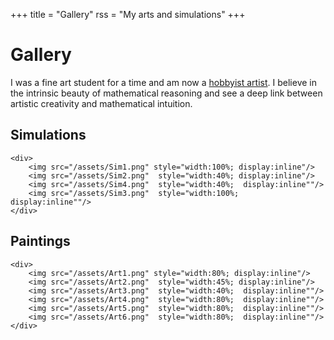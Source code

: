 +++
title = "Gallery"
rss = "My arts and simulations"
+++

# Gallery
I was a fine art student for a time and am now a [hobbyist artist](https://www.instagram.com/xeno___art/). I believe in the intrinsic beauty of mathematical reasoning and see a deep link between artistic creativity and mathematical intuition.

## Simulations

~~~
<div>
    <img src="/assets/Sim1.png" style="width:100%; display:inline"/>
    <img src="/assets/Sim2.png"  style="width:40%; display:inline"/>
    <img src="/assets/Sim4.png"  style="width:40%;  display:inline""/>
    <img src="/assets/Sim3.png"  style="width:100%;  display:inline""/>
</div>
~~~

## Paintings
~~~
<div>
    <img src="/assets/Art1.png" style="width:80%; display:inline"/>
    <img src="/assets/Art2.png"  style="width:45%; display:inline"/>
    <img src="/assets/Art3.png"  style="width:40%;  display:inline""/>
    <img src="/assets/Art4.png"  style="width:80%;  display:inline""/>
    <img src="/assets/Art5.png"  style="width:80%;  display:inline""/>
    <img src="/assets/Art6.png"  style="width:80%;  display:inline""/>
</div>
~~~